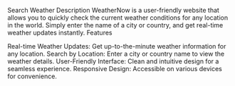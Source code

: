 Search Weather 
Description
WeatherNow is a user-friendly website that allows you to quickly check the current weather conditions for any location in the world.
Simply enter the name of a city or country, and get real-time weather updates instantly.
Features

Real-time Weather Updates: Get up-to-the-minute weather information for any location.
Search by Location: Enter a city or country name to view the weather details.
User-Friendly Interface: Clean and intuitive design for a seamless experience.
Responsive Design: Accessible on various devices for convenience.
